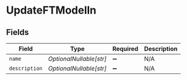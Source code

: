 # UpdateFTModelIn


## Fields

| Field                   | Type                    | Required                | Description             |
| ----------------------- | ----------------------- | ----------------------- | ----------------------- |
| `name`                  | *OptionalNullable[str]* | :heavy_minus_sign:      | N/A                     |
| `description`           | *OptionalNullable[str]* | :heavy_minus_sign:      | N/A                     |